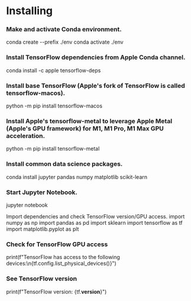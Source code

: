 # **Installing**

### Make and activate Conda environment.
conda create --prefix ./env
conda activate ./env

### Install TensorFlow dependencies from Apple Conda channel.
conda install -c apple tensorflow-deps

### Install base TensorFlow (Apple's fork of TensorFlow is called tensorflow-macos).
python -m pip install tensorflow-macos

### Install Apple's tensorflow-metal to leverage Apple Metal (Apple's GPU framework) for M1, M1 Pro, M1 Max GPU acceleration.
python -m pip install tensorflow-metal


### Install common data science packages.
conda install jupyter pandas numpy matplotlib scikit-learn

### Start Jupyter Notebook.
jupyter notebook

Import dependencies and check TensorFlow version/GPU access.
import numpy as np
import pandas as pd
import sklearn
import tensorflow as tf
import matplotlib.pyplot as plt

### Check for TensorFlow GPU access
print(f"TensorFlow has access to the following devices:\n{tf.config.list_physical_devices()}")

### See TensorFlow version
print(f"TensorFlow version: {tf.__version__}")
